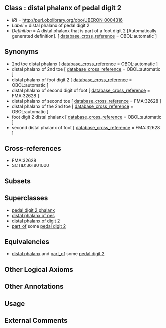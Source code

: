 
## Class : distal phalanx of pedal digit 2

 * *IRI* = http://purl.obolibrary.org/obo/UBERON_0004316
 * *Label* = distal phalanx of pedal digit 2
 * *Definition* = A distal phalanx that is part of a foot digit 2 [Automatically generated definition]. [ [database_cross_reference](../../ef/oboInOwl#hasDbXref.md) = OBOL:automatic ]

## Synonyms

 * 2nd toe distal phalanx [ [database_cross_reference](../../ef/oboInOwl#hasDbXref.md) = OBOL:automatic ]
 * distal phalanx of 2nd toe [ [database_cross_reference](../../ef/oboInOwl#hasDbXref.md) = OBOL:automatic ]
 * distal phalanx of foot digit 2 [ [database_cross_reference](../../ef/oboInOwl#hasDbXref.md) = OBOL:automatic ]
 * distal phalanx of second digit of foot [ [database_cross_reference](../../ef/oboInOwl#hasDbXref.md) = FMA:32628 ]
 * distal phalanx of second toe [ [database_cross_reference](../../ef/oboInOwl#hasDbXref.md) = FMA:32628 ]
 * distal phalanx of the 2nd toe [ [database_cross_reference](../../ef/oboInOwl#hasDbXref.md) = OBOL:automatic ]
 * foot digit 2 distal phalanx [ [database_cross_reference](../../ef/oboInOwl#hasDbXref.md) = OBOL:automatic ]
 * second distal phalanx of foot [ [database_cross_reference](../../ef/oboInOwl#hasDbXref.md) = FMA:32628 ]

## Cross-references

 * FMA:32628
 * SCTID:361801000

## Subsets


## Superclasses

 * [pedal digit 2 phalanx](../../UBERON/41/UBERON_0003641.md)
 * [distal phalanx of pes](../../UBERON/67/UBERON_0003867.md)
 * [distal phalanx of digit 2](../../UBERON/84/UBERON_0014484.md)
 * [part_of](../../BFO/50/BFO_0000050.md) some [pedal digit 2](../../UBERON/32/UBERON_0003632.md)

## Equivalencies

 * [distal phalanx](../../UBERON/00/UBERON_0004300.md) and [part_of](../../BFO/50/BFO_0000050.md) some [pedal digit 2](../../UBERON/32/UBERON_0003632.md)

## Other Logical Axioms


## Other Annotations


## Usage


## External Comments

